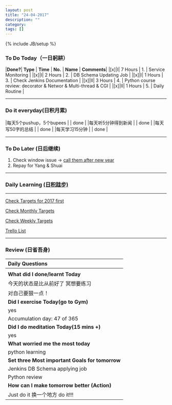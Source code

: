 ```yaml
---
layout: post
title: "24-04-2017"
description: ""
category: 
tags: []
---
```

{% include JB/setup %}

### To Do Today（一日躬耕）


|**Done?**| **Type** | **Time**   | **No.** | **Name** | **Comments**|
|[x]|I| 7 Hours  | 1. | Service Monitoring	 | 
|[x]|I| 2 Hours  | 2. | DB Schema Updating Job	 |
|[x]|I| 1 Hours  | 3. | Check Jenkins Documentation |
|[x]|II| 3 Hours | 4. | Python course review: decorator & Networ & Multi-thread & CGI |
|[x]|II| 1 Hours | 5. | Daily Routine  |


---

### Do it everyday(日积月累)

|每天5个pushup，5个bupees   | |  done   |
|每天听5分钟得到新闻      | |	  done |
|每天写50字的总结			 | |  done  |
|每天学习15分钟            | |  done  |

---

### To Do Later (日后继续) 

1. Check window issue -> [call them after new year](http://neil526.tripod.com/) 
2. Repay for Yang & Shuai

---

### Daily Learning [(日积跬步)](https://yitianxu.github.io/2017/01/05/learning-summary)

---

[Check Targets for 2017 first](https://yitianxu.github.io/2016/12/30/resolution-for-2017)

[Check Monthly Targets](https://yitianxu.github.io/pages/monthly%20targets/Monthly)

[Check Weekly Targets](https://yitianxu.github.io/pages/weekly%20targets/Weekly%20Targets) 

[Trello List](https://trello.com/b/oYub62ID/goal-of-year-2016-2017)

---

### Review (日省吾身)

| Daily Questions                                    |                                           
|:---------------------------------------------------|
|                                                    |
| **What did I done/learnt Today**| 
|   今天的状态是比从前好了 冥想要练习                                  |
|    对自己要狠一点！                                              |
| **Did I exercise Today(go to Gym)**|          
|   yes  |
| Accumulation day: 47 of 365   |
| **Did I do meditation Today(15 mins +)**|          
|   yes  |
|**What worried me the most today**|
|   python learning   |
|**Set three Most important Goals for tomorrow**|
|  Jenkins DB Schema applying job   |
|  Python review    |
|**How can I make tomorrow better (Action)**|
|   Just do it 换一个地方 do it!!!      |